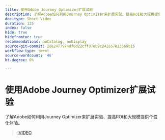 ```yaml
---
title: 使用Adobe Journey Optimizer扩展试验
description: 了解Adobe如何利用Journey Optimizer来扩展实验、提高ROI和大规模提供个性化体验。
doc-type: Short Video
duration: 125
index: false
hide: true
hidefromtoc: true
recommendations: noCatalog, noDisplay
source-git-commit: 28e2477974df6d22cff87eb9c242657e23569b15
workflow-type: tm+mt
source-wordcount: '46'
ht-degree: 0%

---
```



# 使用Adobe Journey Optimizer扩展试验

了解Adobe如何利用Journey Optimizer来扩展实验、提高ROI和大规模提供个性化体验。

<!-- 72_S531_3442531_124_scaling-experimentation-with-adobe-journey-optimizer -->
>[!VIDEO](https://video.tv.adobe.com/v/3460430/?learn=on&enablevpops=true&captions=chi_hans)
